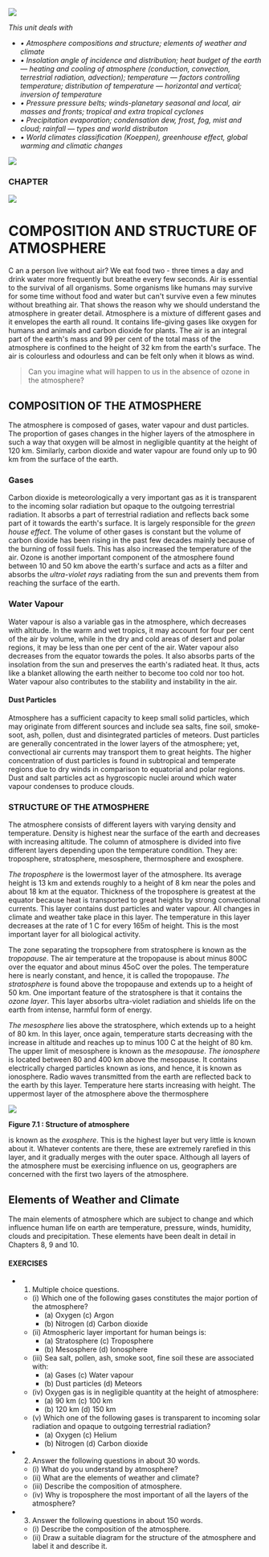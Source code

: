 ![](_page_0_Figure_0.jpeg)

*This unit deals with*

- *• Atmosphere compositions and structure; elements of weather and climate*
- *• Insolation angle of incidence and distribution; heat budget of the earth — heating and cooling of atmosphere (conduction, convection, terrestrial radiation, advection); temperature — factors controlling temperature; distribution of temperature — horizontal and vertical; inversion of temperature*
- *• Pressure pressure belts; winds-planetary seasonal and local, air masses and fronts; tropical and extra tropical cyclones*
- *• Precipitation evaporation; condensation dew, frost, fog, mist and cloud; rainfall — types and world distributon*
- *• World climates classification (Koeppen), greenhouse effect, global warming and climatic changes*

![](_page_1_Picture_0.jpeg)

### CHAPTER

![](_page_1_Picture_2.jpeg)

# **COMPOSITION AND STRUCTURE OF ATMOSPHERE**

C an a person live without air? We eat food two - three times a day and drink water more frequently but breathe every few seconds. Air is essential to the survival of all organisms. Some organisms like humans may survive for some time without food and water but can't survive even a few minutes without breathing air. That shows the reason why we should understand the atmosphere in greater detail. Atmosphere is a mixture of different gases and it envelopes the earth all round. It contains life-giving gases like oxygen for humans and animals and carbon dioxide for plants. The air is an integral part of the earth's mass and 99 per cent of the total mass of the atmosphere is confined to the height of 32 km from the earth's surface. The air is colourless and odourless and can be felt only when it blows as wind.

> Can you imagine what will happen to us in the absence of ozone in the atmosphere?

## **COMPOSITION OF THE ATMOSPHERE**

The atmosphere is composed of gases, water vapour and dust particles. The proportion of gases changes in the higher layers of the atmosphere in such a way that oxygen will be almost in negligible quantity at the height of 120 km. Similarly, carbon dioxide and water vapour are found only up to 90 km from the surface of the earth.

### **Gases**

Carbon dioxide is meteorologically a very important gas as it is transparent to the incoming solar radiation but opaque to the outgoing terrestrial radiation. It absorbs a part of terrestrial radiation and reflects back some part of it towards the earth's surface. It is largely responsible for the *green house effect*. The volume of other gases is constant but the volume of carbon dioxide has been rising in the past few decades mainly because of the burning of fossil fuels. This has also increased the temperature of the air. Ozone is another important component of the atmosphere found between 10 and 50 km above the earth's surface and acts as a filter and absorbs the *ultra-violet rays* radiating from the sun and prevents them from reaching the surface of the earth.

### **Water Vapour**

Water vapour is also a variable gas in the atmosphere, which decreases with altitude. In the warm and wet tropics, it may account for four per cent of the air by volume, while in the dry and cold areas of desert and polar regions, it may be less than one per cent of the air. Water vapour also decreases from the equator towards the poles. It also absorbs parts of the insolation from the sun and preserves the earth's radiated heat. It thus, acts like a blanket allowing the earth neither to become too cold nor too hot. Water vapour also contributes to the stability and instability in the air.

#### **Dust Particles**

Atmosphere has a sufficient capacity to keep small solid particles, which may originate from different sources and include sea salts, fine soil, smoke-soot, ash, pollen, dust and disintegrated particles of meteors. Dust particles are generally concentrated in the lower layers of the atmosphere; yet, convectional air currents may transport them to great heights. The higher concentration of dust particles is found in subtropical and temperate regions due to dry winds in comparison to equatorial and polar regions. Dust and salt particles act as hygroscopic nuclei around which water vapour condenses to produce clouds.

### **STRUCTURE OF THE ATMOSPHERE**

The atmosphere consists of different layers with varying density and temperature. Density is highest near the surface of the earth and decreases with increasing altitude. The column of atmosphere is divided into five different layers depending upon the temperature condition. They are: troposphere, stratosphere, mesosphere, thermosphere and exosphere.

*The troposphere* is the lowermost layer of the atmosphere. Its average height is 13 km and extends roughly to a height of 8 km near the poles and about 18 km at the equator. Thickness of the troposphere is greatest at the equator because heat is transported to great heights by strong convectional currents. This layer contains dust particles and water vapour. All changes in climate and weather take place in this layer. The temperature in this layer decreases at the rate of 1 C for every 165m of height. This is the most important layer for all biological activity.

The zone separating the tropsophere from stratosphere is known as the *tropopause*. The air temperature at the tropopause is about minus 800C over the equator and about minus 45oC over the poles. The temperature here is nearly constant, and hence, it is called the tropopause. *The stratosphere* is found above the tropopause and extends up to a height of 50 km. One important feature of the stratosphere is that it contains the *ozone layer*. This layer absorbs ultra-violet radiation and shields life on the earth from intense, harmful form of energy.

*The mesosphere* lies above the stratosphere, which extends up to a height of 80 km. In this layer, once again, temperature starts decreasing with the increase in altitude and reaches up to minus 100 C at the height of 80 km. The upper limit of mesosphere is known as the *mesopause*. *The ionosphere* is located between 80 and 400 km above the mesopause. It contains electrically charged particles known as ions, and hence, it is known as ionosphere. Radio waves transmitted from the earth are reflected back to the earth by this layer. Temperature here starts increasing with height. The uppermost layer of the atmosphere above the thermosphere

![](_page_2_Figure_9.jpeg)

**Figure 7.1 : Structure of atmosphere**

is known as the *exosphere*. This is the highest layer but very little is known about it. Whatever contents are there, these are extremely rarefied in this layer, and it gradually merges with the outer space. Although all layers of the atmosphere must be exercising influence on us, geographers are concerned with the first two layers of the atmosphere.

## **Elements of Weather and Climate**

The main elements of atmosphere which are subject to change and which influence human life on earth are temperature, pressure, winds, humidity, clouds and precipitation. These elements have been dealt in detail in Chapters 8, 9 and 10.

#### **EXERCISES**

- 1. Multiple choice questions.
	- (i) Which one of the following gases constitutes the major portion of the atmosphere?
		- (a) Oxygen (c) Argon
		- (b) Nitrogen (d) Carbon dioxide
	- (ii) Atmospheric layer important for human beings is:
		- (a) Stratosphere (c) Troposphere
		- (b) Mesosphere (d) Ionosphere
	- (iii) Sea salt, pollen, ash, smoke soot, fine soil these are associated with:
		- (a) Gases (c) Water vapour
		- (b) Dust particles (d) Meteors
	- (iv) Oxygen gas is in negligible quantity at the height of atmosphere:
		- (a) 90 km (c) 100 km
		- (b) 120 km (d) 150 km
	- (v) Which one of the following gases is transparent to incoming solar radiation and opaque to outgoing terrestrial radiation?
		- (a) Oxygen (c) Helium
		- (b) Nitrogen (d) Carbon dioxide
- 2. Answer the following questions in about 30 words.
	- (i) What do you understand by atmosphere?
	- (ii) What are the elements of weather and climate?
	- (iii) Describe the composition of atmosphere.
	- (iv) Why is troposphere the most important of all the layers of the atmosphere?
- 3. Answer the following questions in about 150 words.
	- (i) Describe the composition of the atmosphere.
	- (ii) Draw a suitable diagram for the structure of the atmosphere and label it and describe it.

